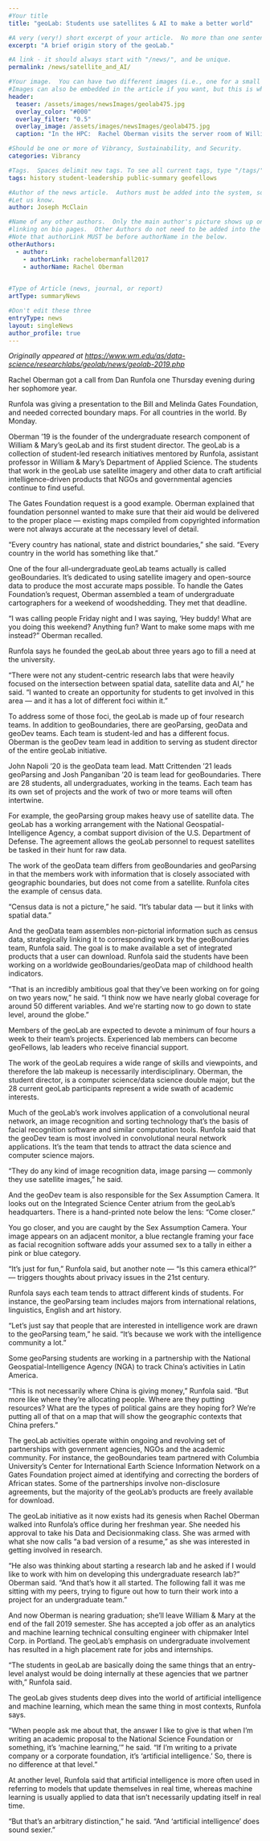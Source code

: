 ```yaml
---
#Your title
title: "geoLab: Students use satellites & AI to make a better world"

#A very (very!) short excerpt of your article.  No more than one sentence, optimally less than 10 words.
excerpt: "A brief origin story of the geoLab."

#A link - it should always start with "/news/", and be unique.
permalink: /news/satellite_and_AI/

#Your image.  You can have two different images (i.e., one for a small teaser and one large header), or just one.
#Images can also be embedded in the article if you want, but this is what comes up on searches and on the site.
header:
  teaser: /assets/images/newsImages/geolab475.jpg
  overlay_color: "#000"
  overlay_filter: "0.5"
  overlay_image: /assets/images/newsImages/geolab475.jpg
  caption: "In the HPC:  Rachel Oberman visits the server room of William & Mary’s High Performance Computing (HPC) cluster. She’s the student leader of geoLab, a student-focused initiative that uses artificial intelligence, satellite imagery and other data to create useful products for government agencies and NGOs.  Photo by Joseph McClain"

#Should be one or more of Vibrancy, Sustainability, and Security.
categories: Vibrancy

#Tags.  Spaces delimit new tags. To see all current tags, type "/tags/" on the live website URL.
tags: history student-leadership public-summary geofellows

#Author of the news article.  Authors must be added into the system, so if this is your first article
#Let us know.
author: Joseph McClain

#Name of any other authors.  Only the main author's picture shows up on the article, but this allows for
#linking on bio pages.  Other Authors do not need to be added into the system, as long as they have student pages.
#Note that authorLink MUST be before authorName in the below.
otherAuthors: 
  - author: 
    - authorLink: rachelobermanfall2017
    - authorName: Rachel Oberman
    

#Type of Article (news, journal, or report)
artType: summaryNews

#Don't edit these three
entryType: news
layout: singleNews
author_profile: true
---
```


*Originally appeared at https://www.wm.edu/as/data-science/researchlabs/geolab/news/geolab-2019.php*

Rachel Oberman got a call from Dan Runfola one Thursday evening during her sophomore year.

Runfola was giving a presentation to the Bill and Melinda Gates Foundation, and needed corrected boundary maps. For all countries in the world. By Monday.

Oberman ’19 is the founder of the undergraduate research component of William & Mary’s geoLab and its first student director. The geoLab is a collection of student-led research initiatives mentored by Runfola, assistant professor in William & Mary’s Department of Applied Science. The students that work in the geoLab use satellite imagery and other data to craft artificial intelligence-driven products that NGOs and governmental agencies continue to find useful.

The Gates Foundation request is a good example. Oberman explained that foundation personnel wanted to make sure that their aid would be delivered to the proper place — existing maps compiled from copyrighted information were not always accurate at the necessary level of detail.

“Every country has national, state and district boundaries,” she said. “Every country in the world has something like that.”

One of the four all-undergraduate geoLab teams actually is called geoBoundaries. It’s dedicated to using satellite imagery and open-source data to produce the most accurate maps possible. To handle the Gates Foundation’s request, Oberman assembled a team of undergraduate cartographers for a weekend of woodshedding. They met that deadline.

“I was calling people Friday night and I was saying, ‘Hey buddy! What are you doing this weekend? Anything fun? Want to make some maps with me instead?” Oberman recalled.

Runfola says he founded the geoLab about three years ago to fill a need at the university.

“There were not any student-centric research labs that were heavily focused on the intersection between spatial data, satellite data and AI,” he said. “I wanted to create an opportunity for students to get involved in this area — and it has a lot of different foci within it.”

To address some of those foci, the geoLab is made up of four research teams. In addition to geoBoundaries, there are geoParsing, geoData and geoDev teams. Each team is student-led and has a different focus. Oberman is the geoDev team lead in addition to serving as student director of the entire geoLab initiative.

John Napoli ’20 is the geoData team lead. Matt Crittenden ’21 leads geoParsing and Josh Panganiban ’20 is team lead for geoBoundaries. There are 28 students, all undergraduates, working in the teams. Each team has its own set of projects and the work of two or more teams will often intertwine.

For example, the geoParsing group makes heavy use of satellite data. The geoLab has a working arrangement with the National Geospatial-Intelligence Agency, a combat support division of the U.S. Department of Defense. The agreement allows the geoLab personnel to request satellites be tasked in their hunt for raw data.

The work of the geoData team differs from geoBoundaries and geoParsing in that the members work with information that is closely associated with geographic boundaries, but does not come from a satellite. Runfola cites the example of census data.

“Census data is not a picture,” he said. “It’s tabular data — but it links with spatial data.”

And the geoData team assembles non-pictorial information such as census data, strategically linking it to corresponding work by the geoBoundaries team, Runfola said. The goal is to make available a set of integrated products that a user can download. Runfola said the students have been working on a worldwide geoBoundaries/geoData map of childhood health indicators.

“That is an incredibly ambitious goal that they’ve been working on for going on two years now,” he said. “I think now we have nearly global coverage for around 50 different variables. And we're starting now to go down to state level, around the globe.”

Members of the geoLab are expected to devote a minimum of four hours a week to their team’s projects. Experienced lab members can become geoFellows, lab leaders who receive financial support.

The work of the geoLab requires a wide range of skills and viewpoints, and therefore the lab makeup is necessarily interdisciplinary. Oberman, the student director, is a computer science/data science double major, but the 28 current geoLab participants represent a wide swath of academic interests.

Much of the geoLab’s work involves application of a convolutional neural network, an image recognition and sorting technology that’s the basis of facial recognition software and similar computation tools. Runfola said that the geoDev team is most involved in convolutional neural network applications. It’s the team that tends to attract the data science and computer science majors.

“They do any kind of image recognition data, image parsing — commonly they use satellite images,” he said.

And the geoDev team is also responsible for the Sex Assumption Camera. It looks out on the Integrated Science Center atrium from the geoLab’s headquarters. There is a hand-printed note below the lens: “Come closer.”

You go closer, and you are caught by the Sex Assumption Camera. Your image appears on an adjacent monitor, a blue rectangle framing your face as facial recognition software adds your assumed sex to a tally in either a pink or blue category.

“It’s just for fun,” Runfola said, but another note — “Is this camera ethical?” — triggers thoughts about privacy issues in the 21st century.

Runfola says each team tends to attract different kinds of students. For instance, the geoParsing team includes majors from international relations, linguistics, English and art history.

“Let’s just say that people that are interested in intelligence work are drawn to the geoParsing team,” he said. “It’s because we work with the intelligence community a lot.”

Some geoParsing students are working in a partnership with the National Geospatial-Intelligence Agency (NGA) to track China’s activities in Latin America.

“This is not necessarily where China is giving money,” Runfola said. “But more like where they’re allocating people. Where are they putting resources? What are the types of political gains are they hoping for? We’re putting all of that on a map that will show the geographic contexts that China prefers.”

The geoLab activities operate within ongoing and revolving set of partnerships with government agencies, NGOs and the academic community. For instance, the geoBoundaries team partnered with Columbia University’s Center for International Earth Science Information Network on a Gates Foundation project aimed at identifying and correcting the borders of African states. Some of the partnerships involve non-disclosure agreements, but the majority of the geoLab’s products are freely available for download.

The geoLab initiative as it now exists had its genesis when Rachel Oberman walked into Runfola’s office during her freshman year. She needed his approval to take his Data and Decisionmaking class. She was armed with what she now calls “a bad version of a resume,” as she was interested in getting involved in research.

“He also was thinking about starting a research lab and he asked if I would like to work with him on developing this undergraduate research lab?” Oberman said. “And that’s how it all started. The following fall it was me sitting with my peers, trying to figure out how to turn their work into a project for an undergraduate team.”

And now Oberman is nearing graduation; she’ll leave William & Mary at the end of the fall 2019 semester. She has accepted a job offer as an analytics and machine learning technical consulting engineer with chipmaker Intel Corp. in Portland. The geoLab’s emphasis on undergraduate involvement has resulted in a high placement rate for jobs and internships.

“The students in geoLab are basically doing the same things that an entry-level analyst would be doing internally at these agencies that we partner with,” Runfola said.

The geoLab gives students deep dives into the world of artificial intelligence and machine learning, which mean the same thing in most contexts, Runfola says.

“When people ask me about that, the answer I like to give is that when I’m writing an academic proposal to the National Science Foundation or something, it’s ‘machine learning,’” he said. “If I’m writing to a private company or a corporate foundation, it’s ‘artificial intelligence.’ So, there is no difference at that level.”

At another level, Runfola said that artificial intelligence is more often used in referring to models that update themselves in real time, whereas machine learning is usually applied to data that isn’t necessarily updating itself in real time.

“But that’s an arbitrary distinction,” he said. “And ‘artificial intelligence’ does sound sexier.”

